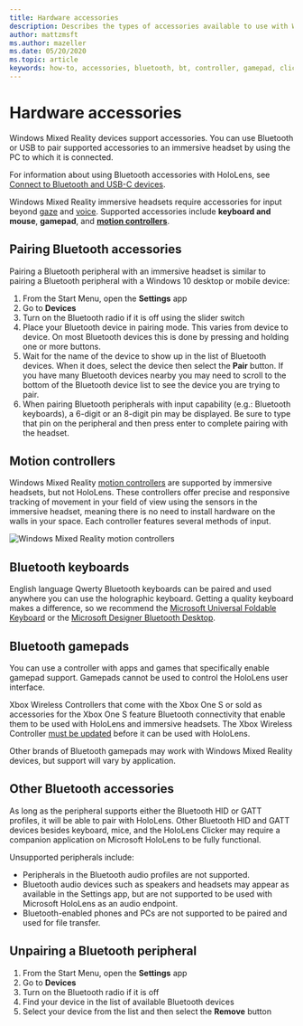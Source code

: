 ```yaml
---
title: Hardware accessories
description: Describes the types of accessories available to use with Windows Mixed Reality, and how to set them up.
author: mattzmsft
ms.author: mazeller
ms.date: 05/20/2020
ms.topic: article
keywords: how-to, accessories, bluetooth, bt, controller, gamepad, clicker, xbox
---
```


# Hardware accessories

Windows Mixed Reality devices support accessories. You can use Bluetooth or USB to pair supported accessories to an immersive headset by using the PC to which it is connected.

For information about using Bluetooth accessories with HoloLens, see [Connect to Bluetooth and USB-C devices](https://docs.microsoft.com/hololens/hololens-connect-devices).

Windows Mixed Reality immersive headsets require accessories for input beyond [gaze](../design/gaze-and-commit.md) and [voice](../design/voice-input.md). Supported accessories include **keyboard and mouse**, **gamepad**, and **[motion controllers](../design/motion-controllers.md)**.

## Pairing Bluetooth accessories

Pairing a Bluetooth peripheral with an immersive headset is similar to pairing a Bluetooth peripheral with a Windows 10 desktop or mobile device:

1. From the Start Menu, open the **Settings** app
2. Go to **Devices**
3. Turn on the Bluetooth radio if it is off using the slider switch
4. Place your Bluetooth device in pairing mode. This varies from device to device. On most Bluetooth devices this is done by pressing and holding one or more buttons.
5. Wait for the name of the device to show up in the list of Bluetooth devices. When it does, select the device then select the **Pair** button. If you have many Bluetooth devices nearby you may need to scroll to the bottom of the Bluetooth device list to see the device you are trying to pair.
6. When pairing Bluetooth peripherals with input capability (e.g.: Bluetooth keyboards), a 6-digit or an 8-digit pin may be displayed. Be sure to type that pin on the peripheral and then press enter to complete pairing with the headset.

## Motion controllers

Windows Mixed Reality [motion controllers](../design/motion-controllers.md) are supported by immersive headsets, but not HoloLens. These controllers offer precise and responsive tracking of movement in your field of view using the sensors in the immersive headset, meaning there is no need to install hardware on the walls in your space. Each controller features several methods of input.

![Windows Mixed Reality motion controllers](../develop/images/winmr-ck-1080x1080-350px.jpg)

## Bluetooth keyboards

English language Qwerty Bluetooth keyboards can be paired and used anywhere you can use the holographic keyboard. Getting a quality keyboard makes a difference, so we recommend the [Microsoft Universal Foldable Keyboard](https://www.microsoft.com/accessories/products/keyboards/universal-foldable-keyboard/gu5-00001) or the [Microsoft Designer Bluetooth Desktop](https://www.microsoft.com/accessories/products/keyboards/designer-bluetooth-desktop/7n9-00001).

## Bluetooth gamepads

You can use a controller with apps and games that specifically enable gamepad support. Gamepads cannot be used to control the HoloLens user interface.

Xbox Wireless Controllers that come with the Xbox One S or sold as accessories for the Xbox One S feature Bluetooth connectivity that enable them to be used with HoloLens and immersive headsets. The Xbox Wireless Controller [must be updated](https://support.xbox.com/xbox-one/accessories/update-controller-for-stereo-headset-adapter) before it can be used with HoloLens.

Other brands of Bluetooth gamepads may work with Windows Mixed Reality devices, but support will vary by application.

## Other Bluetooth accessories

As long as the peripheral supports either the Bluetooth HID or GATT profiles, it will be able to pair with HoloLens. Other Bluetooth HID and GATT devices besides keyboard, mice, and the HoloLens Clicker may require a companion application on Microsoft HoloLens to be fully functional.

Unsupported peripherals include:

* Peripherals in the Bluetooth audio profiles are not supported.
* Bluetooth audio devices such as speakers and headsets may appear as available in the Settings app, but are not supported to be used with Microsoft HoloLens as an audio endpoint.
* Bluetooth-enabled phones and PCs are not supported to be paired and used for file transfer.

## Unpairing a Bluetooth peripheral

1. From the Start Menu, open the **Settings** app
2. Go to **Devices**
3. Turn on the Bluetooth radio if it is off
4. Find your device in the list of available Bluetooth devices
5. Select your device from the list and then select the **Remove** button
